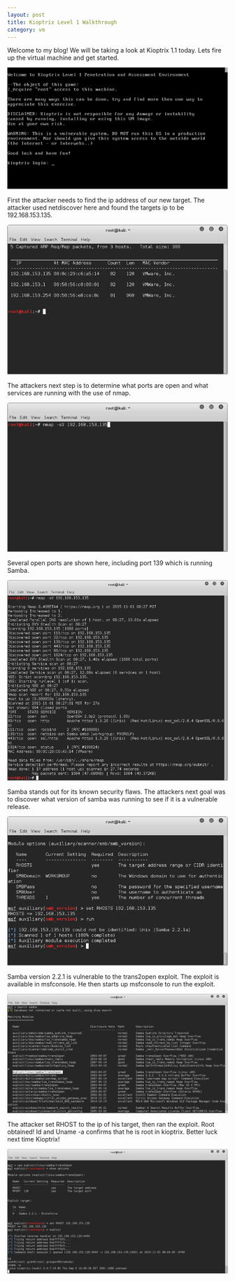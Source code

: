 ```yaml
---
layout: post
title: Kioptrix Level 1 Walkthrough
category: vm
---
```

Welcome to my blog! We will be taking a look at Kioptrix 1.1 today. Lets fire up the virtual machine and get started.

![Image description](/images/kioptrixtitle.png)

First the attacker needs to find the ip address of our new target. The attacker used netdiscover here and found the targets ip to be 192.168.153.135.


![Image description](/images/Kioptrix1.1.1.png)

The attackers next step is to determine what ports are open and what services are running with the use of nmap. 

![Image description](/images/Kioptrix1.1.2.png)

Several open ports are shown here, including port 139 which is running Samba. 

![Image description](/images/Kioptrix1.1.3.png)

Samba stands out for its known security flaws. The attackers next goal was to discover what version of samba was running to see if it is a vulnerable release. 

![Image description](/images/kioptrix1.1aux.png)

Samba version 2.2.1 is vulnerable to the trans2open exploit. The exploit is available in msfconsole. He then starts up msfconsole to run the exploit. 

![Image description](/images/Kioptrix1.1.4.png)

The attacker set RHOST to the ip of his target, then ran the exploit. Root obtained! Id and Uname -a confirms that he is root in kioptrix. Better luck next time Kioptrix! 

![Image description](/images/Kioptrix1.1.5.png)
